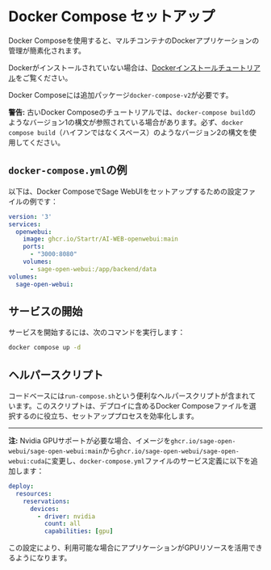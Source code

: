 # Docker Compose セットアップ

Docker Composeを使用すると、マルチコンテナのDockerアプリケーションの管理が簡素化されます。

Dockerがインストールされていない場合は、[Dockerインストールチュートリアル](../../../tutorials/docker-install.md)をご覧ください。

Docker Composeには追加パッケージ`docker-compose-v2`が必要です。

**警告:** 古いDocker Composeのチュートリアルでは、`docker-compose build`のようなバージョン1の構文が参照されている場合があります。必ず、`docker compose build`（ハイフンではなくスペース）のようなバージョン2の構文を使用してください。

## `docker-compose.yml`の例

以下は、Docker ComposeでSage WebUIをセットアップするための設定ファイルの例です：

```yaml
version: '3'
services:
  openwebui:
    image: ghcr.io/Startr/AI-WEB-openwebui:main
    ports:
      - "3000:8080"
    volumes:
      - sage-open-webui:/app/backend/data
volumes:
  sage-open-webui:
```

## サービスの開始

サービスを開始するには、次のコマンドを実行します：

```bash
docker compose up -d
```

## ヘルパースクリプト

コードベースには`run-compose.sh`という便利なヘルパースクリプトが含まれています。このスクリプトは、デプロイに含めるDocker Composeファイルを選択するのに役立ち、セットアッププロセスを効率化します。

---

**注:** Nvidia GPUサポートが必要な場合、イメージを`ghcr.io/sage-open-webui/sage-open-webui:main`から`ghcr.io/sage-open-webui/sage-open-webui:cuda`に変更し、`docker-compose.yml`ファイルのサービス定義に以下を追加します：

```yaml
deploy:
  resources:
    reservations:
      devices:
        - driver: nvidia
          count: all
          capabilities: [gpu]
```

この設定により、利用可能な場合にアプリケーションがGPUリソースを活用できるようになります。
